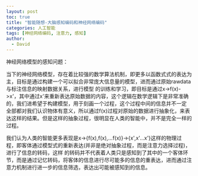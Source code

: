 ```yaml
---
layout: post
toc: true
title: "智能随想-大脑感知编码和神经网络编码"
categories: 人工智能
tags: [神经网络编码, 注意力, 感知]
author:
  - David
---
```



神经网络模型的感知问题：

当下的神经网络模型，存在着比较强的数学算法机制，即更多以函数式式的表达为主，目标是通过构建一个可以拟合非常庞大信息量的模型，进而通过原始rawdata与标注信息的映射数据关系，进行模型 的训练和学习，即目标是通过x->f(x)->x'，其中通过x'来重新表达原始数据的内容，这个逻辑在数学逻辑下是非常准确的，我们进希望于构建模型，用于刻画一个过程，这个过程中间的信息并不一定 全部都对我们认识物体有意义，所以通过f(x)过程对原始的数据进行抽象化，来表达这样的结果。但是这样的抽象过程，很明显在人类的智能中，并不是完全一样的过程。

我们认为人类的智能更多表现是x->{f(x),f(x),...f(x)}->{x',x'...x'}这样的物理过程，即客体通过模型式的重新表达(并非是绝对抽象过程，而是注意力选择过程)，进行了信息的转码，这样 的转码并不代表着人类只是感知到了其中的一个客体环节，而是通过记忆转码，将客体的信息进行尽可能多的信息的重表达，进而通过注意力机制进行进一步的信息筛选，表达出可能被感知到的信息。
